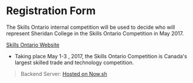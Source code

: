 # Registration Form



The Skills Ontario internal competition will be used to decide who will represent Sheridan College in the Skills Ontario Competition in May 2017.

[Skills Ontario Website](http://www.skillsontario.com)

* Taking place May 1-3 , 2017, the Skills Ontario Competition is Canada's largest skilled trade and technology competition. 



> Backend Server: [Hosted on Now.sh](https://sheridan-applicants-hceqstqkvz.now.sh/graphql)
